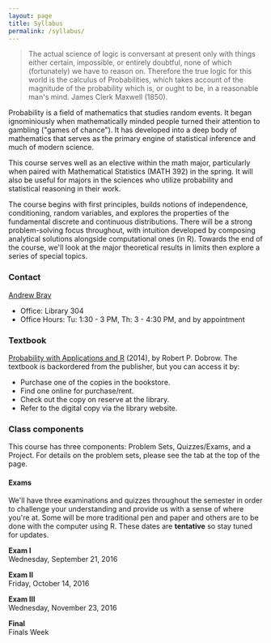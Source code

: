 ```yaml
---
layout: page
title: Syllabus
permalink: /syllabus/
---
```


> The actual science of logic is conversant at present only with things either certain,
impossible, or entirely doubtful, none of which (fortunately) we have to reason on.
Therefore the true logic for this world is the calculus of Probabilities, which takes
account of the magnitude of the probability which is, or ought to be, in a reasonable
man's mind.  James Clerk Maxwell (1850).

Probability is a field of mathematics that studies random events. It began ignominiously
when mathematically minded people turned their attention to gambling ("games of chance").
It has developed into a deep body of mathematics that serves as the primary engine
of statistical inference and much of modern science.

This course serves well as an elective within the math major, particularly when 
paired with Mathematical Statistics (MATH 392) in the spring. It will also be useful
for majors in the sciences who utilize probability and statistical reasoning in 
their work.

The course begins with first principles, builds notions of independence, conditioning,
random variables, and explores the properties of the fundamental discrete and 
continuous distributions. There will be a strong problem-solving focus throughout,
with intuition developed by composing analytical solutions alongside computational
ones (in R). Towards the end of the course, we'll look at the major
theoretical results in limits then explore a series of special topics.

### Contact
[Andrew Bray](https://andrewpbray.github.io)

- Office: Library 304
- Office Hours:  Tu: 1:30 - 3 PM, Th: 3 - 4:30 PM, and by appointment


### Textbook

[Probability with Applications and R](https://www.amazon.com/Probability-Applications-Robert-P-Dobrow/dp/1118241258) (2014),
by Robert P. Dobrow. The textbook is backordered from the publisher, but you can
access it by:

- Purchase one of the copies in the bookstore.
- Find one online for purchase/rent.
- Check out the copy on reserve at the library.
- Refer to the digital copy via the library website.


### Class components

This course has three components: Problem Sets, Quizzes/Exams, and a Project. For details
on the problem sets, please see the tab at the top of the page.


#### Exams

We'll have three examinations and quizzes throughout the semester in order to challenge your understanding and provide us with a sense of where you're at. Some will be more traditional pen and paper and others are to be done with the computer using R. These dates are **tentative** so stay tuned for updates.

**Exam I**  
Wednesday, September 21, 2016

**Exam II**  
Friday, October 14, 2016

**Exam III**  
Wednesday, November 23, 2016

**Final**  
Finals Week

